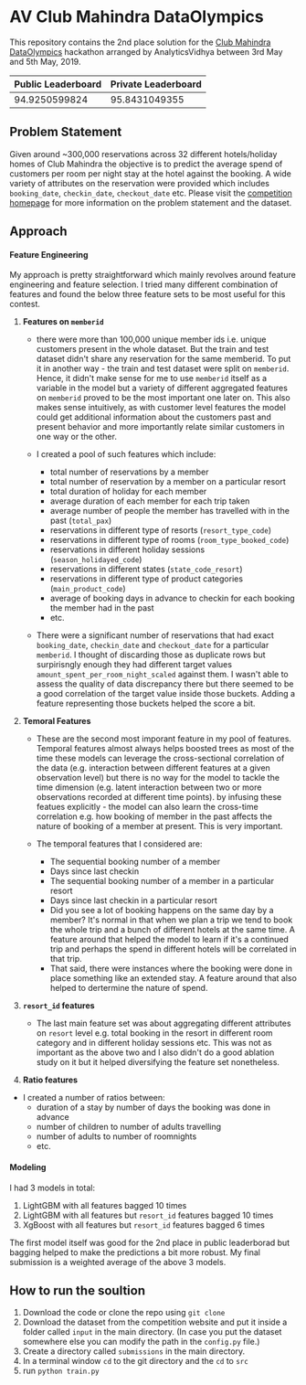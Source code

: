 # AV Club Mahindra DataOlympics

This repository contains the 2nd place solution for the [Club Mahindra DataOlympics](https://datahack.analyticsvidhya.com/contest/club-mahindra-dataolympics/) hackathon arranged by AnalyticsVidhya between 3rd May and 5th May, 2019.

Public Leaderboard | Private Leaderboard
------------------ | -------------------
94.9250599824 | 95.8431049355

## Problem Statement
Given around ~300,000 reservations across 32 different hotels/holiday homes of Club Mahindra the objective is to predict the average spend of customers per room per night stay at the hotel against the booking. A wide variety of attributes on the reservation were provided which includes
`booking_date`, `checkin_date`, `checkout_date` etc. Please visit the [competition homepage](https://datahack.analyticsvidhya.com/contest/club-mahindra-dataolympics/) for more information on the problem statement and the dataset.

## Approach

#### Feature Engineering
My approach is pretty straightforward which mainly revolves around feature engineering and feature selection. I tried many different combination of features and found the below three feature sets to be most useful for this contest.

1. **Features on `memberid`**
   - there were more than 100,000 unique member ids i.e. unique customers present in the whole dataset. But the train and test dataset didn't share any reservation for the same memberid. To put it in another way - the train and test dataset were split on `memberid`. Hence, it didn't make sense for me to use `memberid` itself as a variable in the model but a variety of different aggregated features on `memberid` proved to be the most important one later on. This also makes sense intuitively, as with customer level features the model could get additional information about the customers past and present behavior and more importantly relate similar customers in one way or the other. 

   - I created a pool of such features which include:
     - total number of reservations by a member
     - total number of reservation by a member on a particular resort
	 - total duration of holiday for each member
	 - average duration of each member for each trip taken
	 - average number of people the member has travelled with in the past (`total_pax`)
	 - reservations in different type of resorts (`resort_type_code`)	
	 - reservations in different type of rooms (`room_type_booked_code`)
	 - reservations in different holiday sessions (`season_holidayed_code`)
	 - reservations in different states (`state_code_resort`)
	 - reservations in different type of product categories (`main_product_code`)
	 - average of booking days in advance to checkin for each booking the member had in the past
	 - etc.

   - There were a significant number of reservations that had exact `booking_date`, `checkin_date` and `checkout_date` for a particular `memberid`. I thought of discarding those as duplicate rows but surpirisngly enough they had different target values `amount_spent_per_room_night_scaled` against them. I wasn't able to assess the quality of data discrepancy there but there seemed to be a good correlation of the target value inside those buckets. Adding a feature representing those buckets helped the score a bit.

2. **Temoral Features**
   - These are the second most imporant feature in my pool of features. Temporal features almost always helps boosted trees as most of the time these models can leverage the cross-sectional correlation of the data (e.g. interaction between different features at a given observation level) but there is no way for the model to tackle the time dimension (e.g. latent interaction between two or more observations recorded at different time points). by infusing these featues explicitly - the model can also learn the cross-time correlation e.g. how booking of member in the past affects the nature of booking of a member at present. This is very important.

   - The temporal features that I considered are:
     - The sequential booking number of a member
     - Days since last checkin
     - The sequential booking number of a member in a particular resort
     - Days since last checkin in a particular resort
     - Did you see a lot of booking happens on the same day by a member? It's normal in that when we plan a trip we tend to book the whole trip and a bunch of different hotels at the same time. A feature around that helped the model to learn if it's a continued trip and perhaps the spend in different hotels will be correlated in that trip.
     - That said, there were instances where the booking were done in place something like an extended stay. A feature around that also helped to dertermine the nature of spend.

3. **`resort_id` features**
   - The last main feature set was about aggregating different attributes on `resort` level e.g. total booking in the resort in different room category and in different holiday sessions etc. This was not as important as the above two and I also didn't do a good ablation study on it but it helped diversifying the feature set nonetheless.

4. **Ratio features**
  - I created a number of ratios between:
    - duration of a stay by number of days the booking was done in advance
    - number of children to number of adults travelling
    - number of adults to number of roomnights
    - etc.

#### Modeling
I had 3 models in total:
1. LightGBM with all features bagged 10 times
2. LightGBM with all features but `resort_id` features bagged 10 times
3. XgBoost with all features but `resort_id` features bagged 6 times

The first model itself was good for the 2nd place in public leaderborad but bagging helped to make the predictions a bit more robust. My final submission is a weighted average of the above 3 models.

## How to run the soultion
1. Download the code or clone the repo using `git clone`
2. Download the dataset from the competition website and put it inside a folder called `input` in the main directory. (In case you put the dataset somewhere else you can modify the path in the `config.py` file.)
3. Create a directory called `submissions` in the main directory.
4. In a terminal window `cd` to the git directory and the `cd` to `src`
5. run `python train.py`

